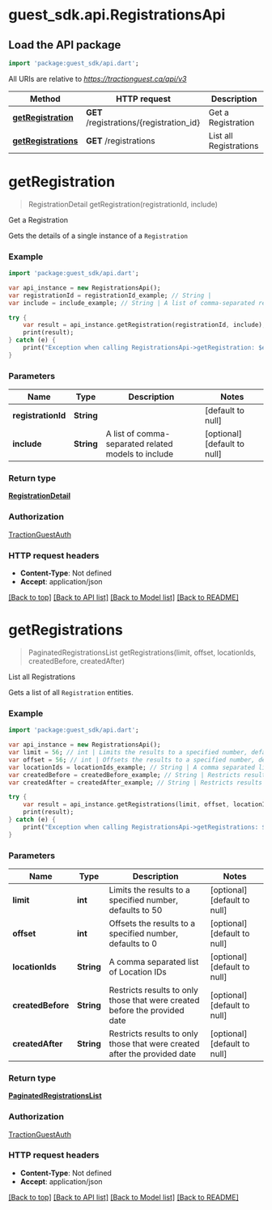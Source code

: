 # guest_sdk.api.RegistrationsApi

## Load the API package
```dart
import 'package:guest_sdk/api.dart';
```

All URIs are relative to *https://tractionguest.ca/api/v3*

Method | HTTP request | Description
------------- | ------------- | -------------
[**getRegistration**](RegistrationsApi.md#getRegistration) | **GET** /registrations/{registration_id} | Get a Registration
[**getRegistrations**](RegistrationsApi.md#getRegistrations) | **GET** /registrations | List all Registrations


# **getRegistration**
> RegistrationDetail getRegistration(registrationId, include)

Get a Registration

Gets the details of a single instance of a `Registration`

### Example 
```dart
import 'package:guest_sdk/api.dart';

var api_instance = new RegistrationsApi();
var registrationId = registrationId_example; // String | 
var include = include_example; // String | A list of comma-separated related models to include

try { 
    var result = api_instance.getRegistration(registrationId, include);
    print(result);
} catch (e) {
    print("Exception when calling RegistrationsApi->getRegistration: $e\n");
}
```

### Parameters

Name | Type | Description  | Notes
------------- | ------------- | ------------- | -------------
 **registrationId** | **String**|  | [default to null]
 **include** | **String**| A list of comma-separated related models to include | [optional] [default to null]

### Return type

[**RegistrationDetail**](RegistrationDetail.md)

### Authorization

[TractionGuestAuth](../README.md#TractionGuestAuth)

### HTTP request headers

 - **Content-Type**: Not defined
 - **Accept**: application/json

[[Back to top]](#) [[Back to API list]](../README.md#documentation-for-api-endpoints) [[Back to Model list]](../README.md#documentation-for-models) [[Back to README]](../README.md)

# **getRegistrations**
> PaginatedRegistrationsList getRegistrations(limit, offset, locationIds, createdBefore, createdAfter)

List all Registrations

Gets a list of all `Registration` entities.

### Example 
```dart
import 'package:guest_sdk/api.dart';

var api_instance = new RegistrationsApi();
var limit = 56; // int | Limits the results to a specified number, defaults to 50
var offset = 56; // int | Offsets the results to a specified number, defaults to 0
var locationIds = locationIds_example; // String | A comma separated list of Location IDs
var createdBefore = createdBefore_example; // String | Restricts results to only those that were created before the provided date
var createdAfter = createdAfter_example; // String | Restricts results to only those that were created after the provided date

try { 
    var result = api_instance.getRegistrations(limit, offset, locationIds, createdBefore, createdAfter);
    print(result);
} catch (e) {
    print("Exception when calling RegistrationsApi->getRegistrations: $e\n");
}
```

### Parameters

Name | Type | Description  | Notes
------------- | ------------- | ------------- | -------------
 **limit** | **int**| Limits the results to a specified number, defaults to 50 | [optional] [default to null]
 **offset** | **int**| Offsets the results to a specified number, defaults to 0 | [optional] [default to null]
 **locationIds** | **String**| A comma separated list of Location IDs | [optional] [default to null]
 **createdBefore** | **String**| Restricts results to only those that were created before the provided date | [optional] [default to null]
 **createdAfter** | **String**| Restricts results to only those that were created after the provided date | [optional] [default to null]

### Return type

[**PaginatedRegistrationsList**](PaginatedRegistrationsList.md)

### Authorization

[TractionGuestAuth](../README.md#TractionGuestAuth)

### HTTP request headers

 - **Content-Type**: Not defined
 - **Accept**: application/json

[[Back to top]](#) [[Back to API list]](../README.md#documentation-for-api-endpoints) [[Back to Model list]](../README.md#documentation-for-models) [[Back to README]](../README.md)

